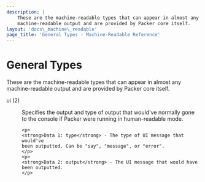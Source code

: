 ```yaml
---
description: |
    These are the machine-readable types that can appear in almost any
    machine-readable output and are provided by Packer core itself.
layout: 'docs\_machine\_readable'
page_title: 'General Types - Machine-Readable Reference'
---
```


# General Types

These are the machine-readable types that can appear in almost any
machine-readable output and are provided by Packer core itself.

<dl>
<dt>
ui (2)
</dt>
<dd>
    <p>
    Specifies the output and type of output that would've normally
    gone to the console if Packer were running in human-readable
    mode.
    </p>

    <p>
    <strong>Data 1: type</strong> - The type of UI message that would've
    been outputted. Can be "say", "message", or "error".
    </p>
    <p>
    <strong>Data 2: output</strong> - The UI message that would have
    been outputted.
    </p>

</dd>
</dl>
